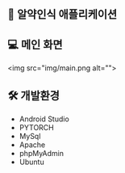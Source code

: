 ## 💊 알약인식 애플리케이션

## 💻 메인 화면
<img src="img/main.png alt="">

## 🛠️ 개발환경
- Android Studio
- PYTORCH
- MySql
- Apache
- phpMyAdmin
- Ubuntu



